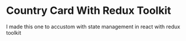 # Country Card With Redux Toolkit 

I made this one to accustom with state management in react with redux toolkit
